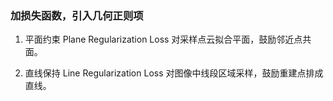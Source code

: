 ### 加损失函数，引入几何正则项

 1. 平面约束 Plane Regularization Loss
对采样点云拟合平面，鼓励邻近点共面。

 2. 直线保持 Line Regularization Loss
对图像中线段区域采样，鼓励重建点排成直线。

